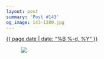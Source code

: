 ```yaml
---
layout: post
summary: 'Post #143'
og_image: 143-1280.jpg
---
```


<div class="post">
 <time>
  <a href="/143">
   {{ page.date | date: "%B %-d, %Y" }}
  </a>
 </time>
 <a href="/143">
  <figure data-taken="11/7/2013">
   <img sizes="(min-width: 700px) 50vw, calc(100vw - 2rem)" src="{{ site.assets_url }}/143-640.jpg" srcset="{{ site.assets_url }}/143-1280.jpg 1280w, {{ site.assets_url }}/143-960.jpg 960w, {{ site.assets_url }}/143-640.jpg 640w, {{ site.assets_url }}/143-320.jpg 320w"/>
  </figure>
 </a>
</div>
